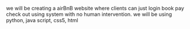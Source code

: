 we will be creating a airBnB website where clients can just login book pay check out using system with no human intervention. we will be using python, java script, css5, html 